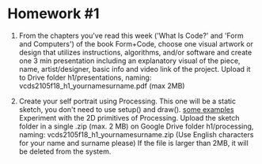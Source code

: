 # Homework #1

1. From the chapters you've read this week ('What Is Code?' and 'Form and Computers') of the book Form+Code, choose one 
visual artwork or design that utilizes instructions, algorithms, and/or software and create one 3 min presentation including
an explanatory visual of the piece, name, artist/designer, basic info and video link of the project. Upload it to Drive folder h1/presentations, naming: vcds2105f18_h1_yournamesurname.pdf (max 2MB)

2. Create your self portrait using Processing. This one will be a static sketch, you don't need to use setup() and draw().
[some examples](https://www.openprocessing.org/browse/?q=self+portrait&time=anytime&type=all#)
Experiment with the 2D primitives of Processing. Upload the sketch folder in a single .zip (max. 2 MB) on Google Drive 
folder h1/processing, naming: vcds2105f18_h1_yournamesurname.zip (Use English characters for your name and surname please) 
If the file is larger than 2MB, it will be deleted from the system.
